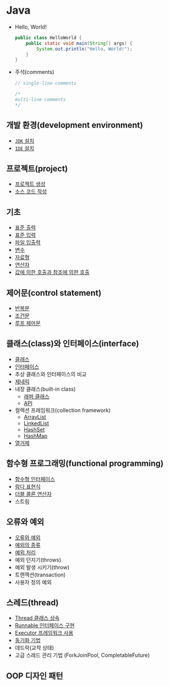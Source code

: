# Java

- Hello, World!

  ```java
  public class HelloWorld {
      public static void main(String[] args) {
          System.out.println("Hello, World!");
      }
  }
  ```

- 주석(comments)

  ```java
  // single-line comments

  /*
  multi-line comments
  */
  ```

## 개발 환경(development environment)

- [`JDK` 설치](./java/development_environment/jdk_setup.md)
- [`IDE` 설치](../../application/ide/vscode/setup.md)

## 프로젝트(project)

- [프로젝트 생성](./java/project/project_creation.md)
- [소스 코드 작성](./java/project/source_code_write.md)

## 기초

- [표준 출력](./java/basic/standard_out.md)
- [표준 입력](./java/basic/standard_in.md)
- [파일 입출력](./java/basic/file_io.md)
- [변수](./java/basic/variable.md)
- [자료형](./java/basic/type.md)
- [연산자](./java/basic/operator.md)
- [값에 의한 호출과 참조에 의한 호출](./java/basic/call_by.md)

## 제어문(control statement)

- [반복문](./java/control/iteration.md)
- [조건문](./java/control/conditional.md)
- [루프 제어문](./java/control/loop_control.md)

## 클래스(class)와 인터페이스(interface)

- [클래스](./java/class.md)
- [인터페이스](./java/interface.md)
- 추상 클래스와 인터페이스의 비교
- [제네릭](./java/generic.md)
- 내장 클래스(built-in class)
  - [래퍼 클래스](./java/built_in_class/wrapper.md)
  - [API](./java/built_in_class/api.md)
- 컬렉션 프레임워크(collection framework)
  - [ArrayList](./java/collection_framework/arraylist.md)
  - [LinkedList](./java/collection_framework/linkedlist.md)
  - [HashSet](./java/collection_framework/hashset.md)
  - [HashMap](./java/collection_framework/hashmap.md)
- [열거체](./java/enumerator.md)

## 함수형 프로그래밍(functional programming)

- [함수형 인터페이스](./java/functional/functional_interface.md)
- [람다 표현식](./java/functional/lambda_expression.md)
- [더블 콜론 연산자](./java/functional/double_colon_operator.md)
- 스트림

## 오류와 예외

- [오류와 예외](./java/exception/error_and_exception.md)
- [예외의 종류](./java/exception/exceptions.md)
- [예외 처리](./java/exception/try.md)
- 예외 던지기(throws)
- 예외 발생 시키기(throw)
- 트랜잭션(transaction)
- 사용자 정의 예외

## 스레드(thread)

- [Thread 클래스 상속](./java/thread/thread.md)
- [Runnable 인터페이스 구현](./java/thread/runnable.md)
- [Executor 프레임워크 사용](./java/thread/executor.md)
- [동기화 기법](./java/thread/synchronization.md)
- 데드락(교착 상태)
- 고급 스레드 관리 기법 (ForkJoinPool, CompletableFuture)

## OOP 디자인 패턴

<!-- TODO -->
